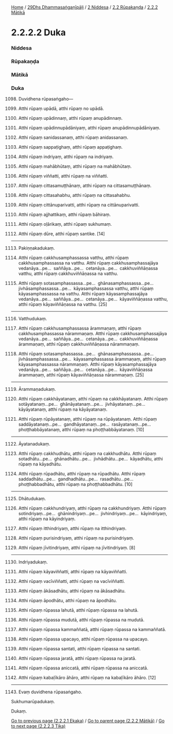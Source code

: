 
[Home](/) / [29Dhs Dhammasaṅgaṇīpāḷi](../../../../29Dhs.md) / [2 Niddesa](../../../2.md) / [2.2 Rūpakaṇḍa](../../2.2.md) / [2.2.2 Mātikā](../2.2.2.md)

# 2.2.2.2 Duka

### Niddesa

### Rūpakaṇḍa

### Mātikā

### Duka

1098. Duvidhena rūpasaṅgaho—

1099. Atthi rūpaṃ upādā, atthi rūpaṃ no upādā.

1100. Atthi rūpaṃ upādinnaṃ, atthi rūpaṃ anupādinnaṃ.

1101. Atthi rūpaṃ upādinnupādāniyaṃ, atthi rūpaṃ anupādinnupādāniyaṃ.

1102. Atthi rūpaṃ sanidassanaṃ, atthi rūpaṃ anidassanaṃ.

1103. Atthi rūpaṃ sappaṭighaṃ, atthi rūpaṃ appaṭighaṃ.

1104. Atthi rūpaṃ indriyaṃ, atthi rūpaṃ na indriyaṃ.

1105. Atthi rūpaṃ mahābhūtaṃ, atthi rūpaṃ na mahābhūtaṃ.

1106. Atthi rūpaṃ viññatti, atthi rūpaṃ na viññatti.

1107. Atthi rūpaṃ cittasamuṭṭhānaṃ, atthi rūpaṃ na cittasamuṭṭhānaṃ.

1108. Atthi rūpaṃ cittasahabhu, atthi rūpaṃ na cittasahabhu.

1109. Atthi rūpaṃ cittānuparivatti, atthi rūpaṃ na cittānuparivatti.

1110. Atthi rūpaṃ ajjhattikaṃ, atthi rūpaṃ bāhiraṃ.

1111. Atthi rūpaṃ oḷārikaṃ, atthi rūpaṃ sukhumaṃ.

1112. Atthi rūpaṃ dūre, atthi rūpaṃ santike. [14]

---

1113. Pakiṇṇakadukaṃ.



1114. Atthi rūpaṃ cakkhusamphassassa vatthu, atthi rūpaṃ cakkhusamphassassa na vatthu. Atthi rūpaṃ cakkhusamphassajāya vedanāya…pe…  saññāya…pe…  cetanāya…pe…  cakkhuviññāṇassa vatthu, atthi rūpaṃ cakkhuviññāṇassa na vatthu.

1115. Atthi rūpaṃ sotasamphassassa…pe…  ghānasamphassassa…pe…  jivhāsamphassassa…pe…  kāyasamphassassa vatthu, atthi rūpaṃ kāyasamphassassa na vatthu. Atthi rūpaṃ kāyasamphassajāya vedanāya…pe…  saññāya…pe…  cetanāya…pe…  kāyaviññāṇassa vatthu, atthi rūpaṃ kāyaviññāṇassa na vatthu. [25]

---

1116. Vatthudukaṃ.



1117. Atthi rūpaṃ cakkhusamphassassa ārammaṇaṃ, atthi rūpaṃ cakkhusamphassassa nārammaṇaṃ. Atthi rūpaṃ cakkhusamphassajāya vedanāya…pe…  saññāya…pe…  cetanāya…pe…  cakkhuviññāṇassa ārammaṇaṃ, atthi rūpaṃ cakkhuviññāṇassa nārammaṇaṃ.

1118. Atthi rūpaṃ sotasamphassassa…pe…  ghānasamphassassa…pe…  jivhāsamphassassa…pe…  kāyasamphassassa ārammaṇaṃ, atthi rūpaṃ kāyasamphassassa nārammaṇaṃ. Atthi rūpaṃ kāyasamphassajāya vedanāya…pe…  saññāya…pe…  cetanāya…pe…  kāyaviññāṇassa ārammaṇaṃ, atthi rūpaṃ kāyaviññāṇassa nārammaṇaṃ. [25]

---

1119. Ārammaṇadukaṃ.



1120. Atthi rūpaṃ cakkhāyatanaṃ, atthi rūpaṃ na cakkhāyatanaṃ. Atthi rūpaṃ sotāyatanaṃ…pe…  ghānāyatanaṃ…pe…  jivhāyatanaṃ…pe…  kāyāyatanaṃ, atthi rūpaṃ na kāyāyatanaṃ.

1121. Atthi rūpaṃ rūpāyatanaṃ, atthi rūpaṃ na rūpāyatanaṃ. Atthi rūpaṃ saddāyatanaṃ…pe…  gandhāyatanaṃ…pe…  rasāyatanaṃ…pe…  phoṭṭhabbāyatanaṃ, atthi rūpaṃ na phoṭṭhabbāyatanaṃ. [10]

---

1122. Āyatanadukaṃ.



1123. Atthi rūpaṃ cakkhudhātu, atthi rūpaṃ na cakkhudhātu. Atthi rūpaṃ sotadhātu…pe…  ghānadhātu…pe…  jivhādhātu…pe…  kāyadhātu, atthi rūpaṃ na kāyadhātu.

1124. Atthi rūpaṃ rūpadhātu, atthi rūpaṃ na rūpadhātu. Atthi rūpaṃ saddadhātu…pe…  gandhadhātu…pe…  rasadhātu…pe…  phoṭṭhabbadhātu, atthi rūpaṃ na phoṭṭhabbadhātu. [10]

---

1125. Dhātudukaṃ.



1126. Atthi rūpaṃ cakkhundriyaṃ, atthi rūpaṃ na cakkhundriyaṃ. Atthi rūpaṃ sotindriyaṃ…pe…  ghānindriyaṃ…pe…  jivhindriyaṃ…pe…  kāyindriyaṃ, atthi rūpaṃ na kāyindriyaṃ.

1127. Atthi rūpaṃ itthindriyaṃ, atthi rūpaṃ na itthindriyaṃ.

1128. Atthi rūpaṃ purisindriyaṃ, atthi rūpaṃ na purisindriyaṃ.

1129. Atthi rūpaṃ jīvitindriyaṃ, atthi rūpaṃ na jīvitindriyaṃ. [8]

---

1130. Indriyadukaṃ.



1131. Atthi rūpaṃ kāyaviññatti, atthi rūpaṃ na kāyaviññatti.

1132. Atthi rūpaṃ vacīviññatti, atthi rūpaṃ na vacīviññatti.

1133. Atthi rūpaṃ ākāsadhātu, atthi rūpaṃ na ākāsadhātu.

1134. Atthi rūpaṃ āpodhātu, atthi rūpaṃ na āpodhātu.

1135. Atthi rūpaṃ rūpassa lahutā, atthi rūpaṃ rūpassa na lahutā.

1136. Atthi rūpaṃ rūpassa mudutā, atthi rūpaṃ rūpassa na mudutā.

1137. Atthi rūpaṃ rūpassa kammaññatā, atthi rūpaṃ rūpassa na kammaññatā.

1138. Atthi rūpaṃ rūpassa upacayo, atthi rūpaṃ rūpassa na upacayo.

1139. Atthi rūpaṃ rūpassa santati, atthi rūpaṃ rūpassa na santati.

1140. Atthi rūpaṃ rūpassa jaratā, atthi rūpaṃ rūpassa na jaratā.

1141. Atthi rūpaṃ rūpassa aniccatā, atthi rūpaṃ rūpassa na aniccatā.

1142. Atthi rūpaṃ kabaḷīkāro āhāro, atthi rūpaṃ na kabaḷīkāro āhāro. [12]

---

1143. Evaṃ duvidhena rūpasaṅgaho.

  
Sukhumarūpadukaṃ.

  
Dukaṃ.



[Go to previous page (2.2.2.1 Ekaka)](2.2.2.1.md) / [Go to parent page (2.2.2 Mātikā)](../2.2.2.md) / [Go to next page (2.2.2.3 Tika)](2.2.2.3.md)


